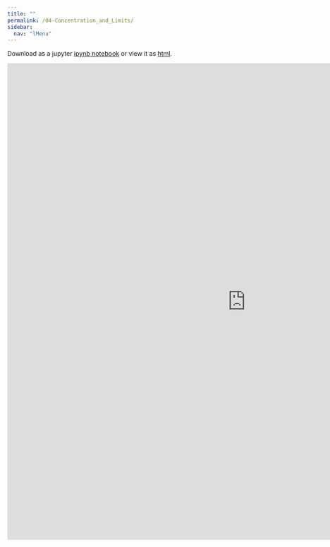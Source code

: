 ```yaml
---
title: ""
permalink: /04-Concentration_and_Limits/
sidebar:
  nav: "lMenu"
---
```


Download as a jupyter [ipynb notebook](https://datascience-intro.github.io/1MS041-2025/notebooks/04-Concentration_and_Limits.ipynb) or view it as [html](https://datascience-intro.github.io/1MS041-2025/notebooks/04-Concentration_and_Limits.html).

<iframe src="https://datascience-intro.github.io/1MS041-2025/notebooks/04-Concentration_and_Limits.html" width="1080" height="1080" frameborder="0"></iframe>

    